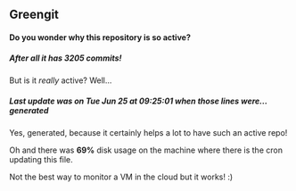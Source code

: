 ## Greengit

#### Do you wonder why this repository is so active?

##### After all it has 3205 commits!

But is it *really* active? Well...

##### Last update was on Tue Jun 25 at 09:25:01 when those lines were... generated

Yes, generated, because it certainly helps a lot to have such an active repo!

Oh and there was **69%** disk usage on the machine
where there is the cron updating this file.

Not the best way to monitor a VM in the cloud but it works! :)
